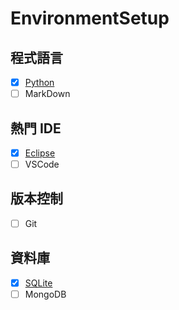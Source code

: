 # EnvironmentSetup

## 程式語言
  - [x] [Python](https://github.com/yuning-lin/EnvironmentSetup/tree/main/Python)
  - [ ] MarkDown

## 熱門 IDE
  - [x] [Eclipse](https://github.com/yuning-lin/EnvironmentSetup/tree/main/Eclipse)
  - [ ] VSCode

## 版本控制
  - [ ] Git

## 資料庫
  - [x] [SQLite](https://github.com/yuning-lin/EnvironmentSetup/tree/main/SQLite)
  - [ ] MongoDB
